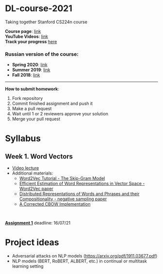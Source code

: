 # DL-course-2021

Taking together Stanford CS224n course

__Course page__: [link](http://web.stanford.edu/class/cs224n/) </br>
__YouTube Videos__: [link](https://www.youtube.com/watch?v=8rXD5-xhemo&list=PLoROMvodv4rOhcuXMZkNm7j3fVwBBY42z) </br>
__Track your progress__ [here](https://docs.google.com/spreadsheets/d/12IEHZt-utD6xASKGKpdTxr9lk3q98e1lAcZiv-YuNR8/edit?usp=sharing)

### Russian version of the course:
- __Spring 2020__: [link](https://www.youtube.com/playlist?list=PLt1IfGj6-_-eLbx1kGtFxU53aRyPkctPq) </br>
- __Summer 2019__: [link](https://www.youtube.com/watch?v=3nKhzlfaOTE&list=PLt1IfGj6-_-f55ULcae3v7YuG8p_eUjnk) </br>
- __Fall 2018__: [link](https://www.youtube.com/watch?v=ctPE2pDufBQ&list=PLt1IfGj6-_-db8QpSY09KhQnfkSw9urr8) </br>

------------------------------------------------
__How to submit homework__:
1. Fork repository
2. Commit finished assignment and push it
3. Make a pull request
4. Wait until 1 or 2  reviewers approve your solution 
5. Merge your pull request


# Syllabus

## Week 1. Word Vectors

  - [Video lecture](https://www.youtube.com/watch?v=8rXD5-xhemo)
  - Additional materials:
    - [Word2Vec Tutorial - The Skip-Gram Model](http://mccormickml.com/2016/04/19/word2vec-tutorial-the-skip-gram-model/)
    - [Efficient Estimation of Word Representations in Vector Space - Word2Vec paper](https://arxiv.org/pdf/1301.3781.pdf)
    - [Distributed Representations of Words and Phrases and their Compositionality - negative sampling paper](http://papers.nips.cc/paper/5021-distributed-representations-of-words-and-phrases-and-their-compositionality.pdf)
    - [A Corrected CBOW Implementation](https://arxiv.org/pdf/2012.15332.pdf)
</br>

__[Assignment 1](http://web.stanford.edu/class/cs224n/assignments/a1.zip)__ deadline: 16/07/21 



# Project ideas
- Adversarial attacks on NLP models (https://arxiv.org/pdf/1911.03677.pdf)
- NLP models (BERT, RoBERT, ALBERT, etc.) in continual or multitask learning setting
